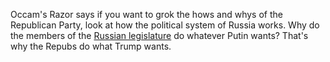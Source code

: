 Occam's Razor says if you want to grok the hows and whys of the Republican Party,  look at how the political system of Russia works. Why do the members of the <a href="https://en.wikipedia.org/wiki/Federal_Assembly_(Russia)">Russian legislature</a> do whatever Putin wants? That's why the Repubs do what Trump wants. 
